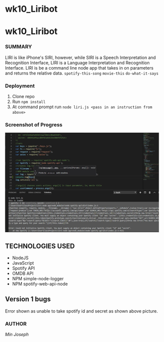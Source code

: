# wk10_Liribot
# wk10_Liribot
### SUMMARY

LIRI is like iPhone's SIRI, however, while SIRI is a 	Speech Interpretation and Recognition Interface, LIRI is a 	Language Interpretation and Recognition Interface. LIRI is 	be a command line node app that takes in on parameters  	and returns the relative data.
	`spotify-this-song` `movie-this` `do-what-it-says`

### Deployment

1. Clone repo
2. Run `npm install`
3. At command prompt run `node liri.js <pass in an instruction from above>`

### Screenshot of Progress
![Bug](images/Bug.JPG)

## TECHNOLOGIES USED

* NodeJS
* JavaScript
* Spotify API
* OMDB API
* NPM simple-node-logger
* NPM spotify-web-api-node

## Version 1 bugs
Error shown as unable to take spotify id and secret as 	shown above picture.

### AUTHOR
*Min Joseph*
